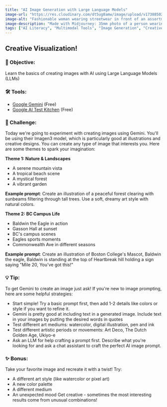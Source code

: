 ```yaml
---
title: "AI Image Generation with Large Language Models"
image-url: "https://res.cloudinary.com/dt5ug8amw/image/upload/v1738850254/Practical%20AI%20Literacy%20Challenges/stylish_streetwear_fashion.jpg"
image-alt: "Fashionable woman wearing streetwear in front of an assortment of tropical potted plants"
image-description: "Made with Midjourney: 35mm photo of a person wearing retro streetwear clothes. standing in front of exotic plants. Shot on analog film camera. in the style of surrealistic futuristic. pink and gold color grading --chaos 25 --ar 4:3 --style raw --profile 7bn4kwq --stylize 250"
tags: ["AI Literacy", "Multimodal Tools", "Image Generation", "Creative Applications"]
---
```

## Creative Visualization!

### 🎯 Objective: 
Learn the basics of creating images with AI using Large Language Models (LLMs)

### 🛠️ Tools:
- [Google Gemini](https://gemini.google.com) (Free)
- [Google AI Test Kitchen](https://labs.google/fx/tools/image-fx) (Free)

### 📝 Challenge:
Today we're going to experiment with creating images using Gemini. You'll be using their Imagen3 model, which is particularly good at illustrations and creative designs. You can create any type of image that interests you. Here are some themes to spark your imagination:

**Theme 1: Nature & Landscapes**
- A serene mountain vista
- A tropical beach scene
- A mystical forest
- A vibrant garden

**Example prompt**: 
Create an illustration of a peaceful forest clearing with sunbeams filtering through tall trees. Use a soft, dreamy art style with natural colors.

**Theme 2: BC Campus Life**
- Baldwin the Eagle in action
- Gasson Hall at sunset
- BC's campus scenes
- Eagles sports moments
- Commonwealth Ave in different seasons

**Example prompt**:
Create an illustration of Boston College's Mascot, Baldwin the eagle, Baldwin is standing at the top of Heartbreak hill holding a sign saying "Mile 20, You've got this!"

### 💡 Tip: 
To get Gemini to create an image just ask! If you're new to image prompting, here are some helpful strategies:

- Start simple! Try a basic prompt first, then add 1-2 details like colors or style if you want to refine it.
- Gemini is pretty good at including text in a generated image. Include text in your images by putting the desired words in quotes
- Test different art mediums: watercolor, digital illustration, pen and ink
- Test different artistic periods or movements: Art Deco, The Dutch Golden Age, Ukiyo-e
- Ask an LLM for help crafting a prompt first. Describe what you're looking for and ask a chat assistant to craft the perfect AI image prompt.

### ✨ Bonus:
Take your favorite image and recreate it with a twist! Try:
- A different art style (like watercolor or pixel art)
- A new color palette
- A different medium
- An unexpected mood
Get creative - sometimes the most interesting results come from unusual combinations!

